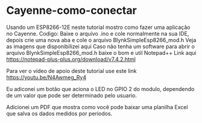 # Cayenne-como-conectar
Usando um ESP8266-12E neste tutorial mostro como fazer uma aplicação no Cayenne.
Codigo: Baixe o arquivo .ino e cole normalmente na sua IDE, depois crie uma nova aba e cole o arquivo BlynkSimpleEsp8266_mod.h
Veja as imagens que disponibilizei aqui
Caso não tenha um software para abrir o arquivo BlynkSimpleEsp8266_mod.h baixe o bom e util Notepad++ Link aqui 
https://notepad-plus-plus.org/download/v7.4.2.html 

Para ver o vídeo de apoio deste tutorial use este link https://youtu.be/N4Awmeg_Ry4

Eu adiconei um botão que aciona o LED no GPIO 2 do modulo, dependendo de um valor que pode ser determinado pelo usuario.

Adicionei um PDF que mostra como você pode baixar uma planilha Excel que salva os dados medidos por periodos.

